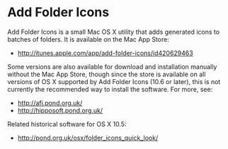 Add Folder Icons
================

Add Folder Icons is a small Mac OS X utility that adds generated icons to batches of folders. It is available on the Mac App Store:

- http://itunes.apple.com/app/add-folder-icons/id420629463

Some versions are also available for download and installation manually without the Mac App Store, though since the store is available on all versions of OS X supported by Add Folder Icons (10.6 or later), this is not currently the recommended way to install the software. For more, see:

- http://afi.pond.org.uk/
- http://hipposoft.pond.org.uk/

Related historical software for OS X 10.5:

- http://pond.org.uk/osx/folder_icons_quick_look/
